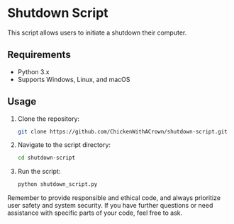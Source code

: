 # Shutdown Script

This script allows users to initiate a shutdown their computer.

## Requirements

- Python 3.x
- Supports Windows, Linux, and macOS

## Usage

1. Clone the repository:

   ```bash
   git clone https://github.com/ChickenWithACrown/shutdown-script.git
   ```

2. Navigate to the script directory:

   ```bash
   cd shutdown-script
   ```

3. Run the script:

   ```bash
   python shutdown_script.py
   ```


Remember to provide responsible and ethical code, and always prioritize user safety and system security. If you have further questions or need assistance with specific parts of your code, feel free to ask.
